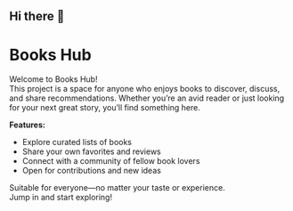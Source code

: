 ## Hi there 👋

# Books Hub

Welcome to Books Hub!  
This project is a space for anyone who enjoys books to discover, discuss, and share recommendations. Whether you’re an avid reader or just looking for your next great story, you’ll find something here.

**Features:**
- Explore curated lists of books
- Share your own favorites and reviews
- Connect with a community of fellow book lovers
- Open for contributions and new ideas

Suitable for everyone—no matter your taste or experience.  
Jump in and start exploring!
